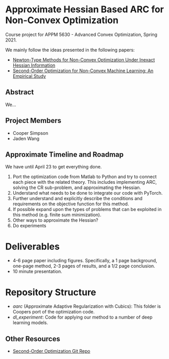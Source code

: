 # Approximate Hessian Based ARC for Non-Convex Optimization
Course project for APPM 5630 - Advanced Convex Optimization, Spring 2021.

We mainly follow the ideas presented in the following papers:
- [Newton-Type Methods for Non-Convex Optimization Under Inexact Hessian Information](https://arxiv.org/abs/1708.07164)
- [Second-Order Optimization for Non-Convex Machine Learning: An Empirical Study](https://arxiv.org/abs/1708.07827)

## Abstract
We...

## Project Members
- Cooper Simpson
- Jaden Wang

## Approximate Timeline and Roadmap
We have until April 23 to get everything done.

1. Port the optimization code from Matlab to Python and try to connect each piece with the related theory. This includes implementing ARC, solving the CR sub-problem, and approximating the Hessian.
2. Understand what needs to be done to integrate our code with PyTorch.
3. Further understand and explicitly describe the conditions and requirements on the objective function for this method.
4. If possible expand upon the types of problems that can be exploited in this method (e.g. finite sum minimization).
5. Other ways to approximate the Hessian?
6. Do experiments

# Deliverables
- 4-6 page paper including figures. Specifically, a 1 page background, one-page method, 2-3 pages of results, and a 1/2 page conclusion.
- 10 minute presentation.

# Repository Structure
- *aarc* (Approximate Adaptive Regularization with Cubics): This folder is Coopers port of the optimization code.
- *dl_experiment*: Code for applying our method to a number of deep learning models.

## Other Resources
- [Second-Order Optimization Git Repo](https://github.com/git-xp/Non-Convex-Newton)
